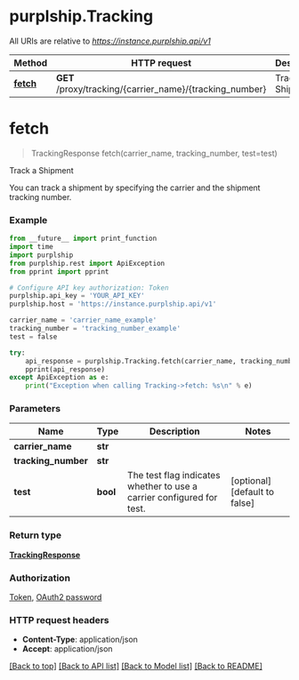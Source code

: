 # purplship.Tracking

All URIs are relative to *https://instance.purplship.api/v1*

Method | HTTP request | Description
------------- | ------------- | -------------
[**fetch**](TrackingApi.md#fetch) | **GET** /proxy/tracking/{carrier_name}/{tracking_number} | Track a Shipment


# **fetch**
> TrackingResponse fetch(carrier_name, tracking_number, test=test)

Track a Shipment

 You can track a shipment by specifying the carrier and the shipment tracking number. 

### Example
```python
from __future__ import print_function
import time
import purplship
from purplship.rest import ApiException
from pprint import pprint

# Configure API key authorization: Token
purplship.api_key = 'YOUR_API_KEY'
purplship.host = 'https://instance.purplship.api/v1'

carrier_name = 'carrier_name_example'
tracking_number = 'tracking_number_example'
test = false

try:
    api_response = purplship.Tracking.fetch(carrier_name, tracking_number, test=test)
    pprint(api_response)
except ApiException as e:
    print("Exception when calling Tracking->fetch: %s\n" % e)
```

### Parameters

Name | Type | Description  | Notes
------------- | ------------- | ------------- | -------------
 **carrier_name** | **str**|  | 
 **tracking_number** | **str**|  | 
 **test** | **bool**|  The test flag indicates whether to use a carrier configured for test.   | [optional] [default to false]

### Return type

[**TrackingResponse**](TrackingResponse.md)

### Authorization

[Token](../README.md#Token), [OAuth2 password](../README.md#oauth2-password)

### HTTP request headers

 - **Content-Type**: application/json
 - **Accept**: application/json

[[Back to top]](#) [[Back to API list]](../README.md#documentation-for-api-endpoints) [[Back to Model list]](../README.md#documentation-for-models) [[Back to README]](../README.md)

